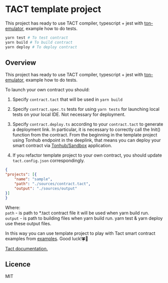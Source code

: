 # TACT template project

This project has ready to use TACT compiler, typescript + jest with [ton-emulator](https://github.com/ton-community/ton-emulator), example how to do tests.

```bash
yarn test # To test contract
yarn build # To build contract
yarn deploy # To deploy contract
```
## Overview
This project has ready to use TACT compiler, typescript + jest with [ton-emulator](https://github.com/ton-community/ton-emulator), example how to do tests.

To launch your own contract you should:

1) Specify `contract.tact` that will be used in `yarn build`
2) Specify `contract.spec.ts` tests for using `yarn tests` for launching local tests on your local IDE. Not necessary for deployment.
3) Specify `contract.deploy.ts` according to your `contract.tact` to generate a deployment link. In particular, it is necessary to correctly call the Init() function from the contract. From the beginning in the template project using Tonhub endpoint in the deeplink, that means you can deploy your smart contract via [Tonhub/Sandbox](https://ton.org/docs/participate/wallets/apps#tonhub) application.

4) If you refactor template project to your own contract, you should update `tact.config.json` correspondingly.
```json
{
"projects": [{
    "name": "sample",
    "path": "./sources/contract.tact",
    "output": "./sources/output"
}]
}
```
Where:  
`path` - is path to *.tact contract file it will be used when yarn build run. 
`output` - is path to building files when yarn build run. yarn test & yarn deploy use these output files. 

In this way you can use template project to play with Tact smart contract examples from [examples](https://github.com/ton-community/tact/tree/main/examples). Good luck!🍀🚀

[Tact documentation.](https://github.com/ton-community/tact/blob/main/docs/overview.md)

## Licence

MIT
